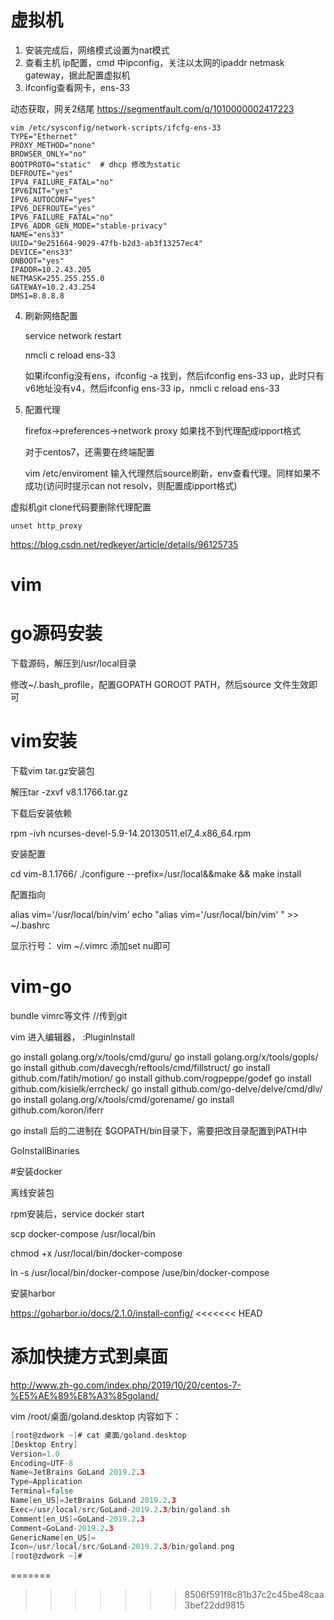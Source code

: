 

# 虚拟机

1. 安装完成后，网络模式设置为nat模式
2. 查看主机 ip配置，cmd 中ipconfig，关注以太网的ipaddr netmask gateway，据此配置虚拟机
3. ifconfig查看网卡，ens-33

动态获取，网关2结尾
https://segmentfault.com/q/1010000002417223

```
vim /etc/sysconfig/network-scripts/ifcfg-ens-33
TYPE="Ethernet"
PROXY_METHOD="none"
BROWSER_ONLY="no"
BOOTPROTO="static"  # dhcp 修改为static
DEFROUTE="yes"
IPV4_FAILURE_FATAL="no"
IPV6INIT="yes"
IPV6_AUTOCONF="yes"
IPV6_DEFROUTE="yes"
IPV6_FAILURE_FATAL="no"
IPV6_ADDR_GEN_MODE="stable-privacy"
NAME="ens33"
UUID="9e251664-9029-47fb-b2d3-ab3f13257ec4"
DEVICE="ens33"
ONBOOT="yes"
IPADDR=10.2.43.205
NETMASK=255.255.255.0
GATEWAY=10.2.43.254
DMS1=8.8.8.8
```

4. 刷新网络配置

   service network restart

   nmcli c reload ens-33

   如果ifconfig没有ens，ifconfig -a 找到，然后ifconfig ens-33 up，此时只有v6地址没有v4，然后ifconfig ens-33 ip，nmcli c reload ens-33

5. 配置代理

   firefox->preferences->network proxy 如果找不到代理配成ipport格式

   对于centos7，还需要在终端配置

   vim /etc/enviroment 输入代理然后source刷新，env查看代理。同样如果不成功(访问时提示can not resolv，则配置成ipport格式)

   

虚拟机git clone代码要删除代理配置

```
unset http_proxy
```

https://blog.csdn.net/redkeyer/article/details/96125735

# vim





# go源码安装

下载源码，解压到/usr/local目录

修改~/.bash_profile，配置GOPATH GOROOT PATH，然后source 文件生效即可

# vim安装

下载vim tar.gz安装包

解压tar -zxvf  v8.1.1766.tar.gz 

下载后安装依赖

rpm -ivh ncurses-devel-5.9-14.20130511.el7_4.x86_64.rpm

安装配置

cd vim-8.1.1766/ ./configure --prefix=/usr/local&&make && make install

配置指向

alias vim='/usr/local/bin/vim' echo "alias vim='/usr/local/bin/vim' " >> ~/.bashrc

显示行号： vim ~/.vimrc 添加set nu即可





# vim-go

bundle vimrc等文件 //传到git

vim 进入编辑器， :PluginInstall



go install golang.org/x/tools/cmd/guru/
  go install golang.org/x/tools/gopls/
  go install github.com/davecgh/reftools/cmd/fillstruct/
    go install github.com/fatih/motion/
  go install github.com/rogpeppe/godef
  go install github.com/kisielk/errcheck/
  go install github.com/go-delve/delve/cmd/dlv/
  go install golang.org/x/tools/cmd/gorename/
  go install github.com/koron/iferr

go install 后的二进制在 $GOPATH/bin目录下，需要把改目录配置到PATH中

GoInstallBinaries



#安装docker

离线安装包

rpm安装后，service docker start

scp docker-compose /usr/local/bin

chmod +x /usr/local/bin/docker-compose

ln -s /usr/local/bin/docker-compose /use/bin/docker-compose

安装harbor

https://goharbor.io/docs/2.1.0/install-config/
<<<<<<< HEAD



# 添加快捷方式到桌面

http://www.zh-go.com/index.php/2019/10/20/centos-7-%E5%AE%89%E8%A3%85goland/

vim /root/桌面/goland.desktop
内容如下：

```go
[root@zdwork ~]# cat 桌面/goland.desktop
[Desktop Entry]
Version=1.0
Encoding=UTF-8
Name=JetBrains GoLand 2019.2.3
Type=Application
Terminal=false
Name[en_US]=JetBrains GoLand 2019.2.3
Exec=/usr/local/src/GoLand-2019.2.3/bin/goland.sh
Comment[en_US]=GoLand-2019.2.3
Comment=GoLand-2019.2.3
GenericName[en_US]=
Icon=/usr/local/src/GoLand-2019.2.3/bin/goland.png
[root@zdwork ~]#
```
=======
>>>>>>> 8506f591f8c81b37c2c45be48caa3bef22dd9815
